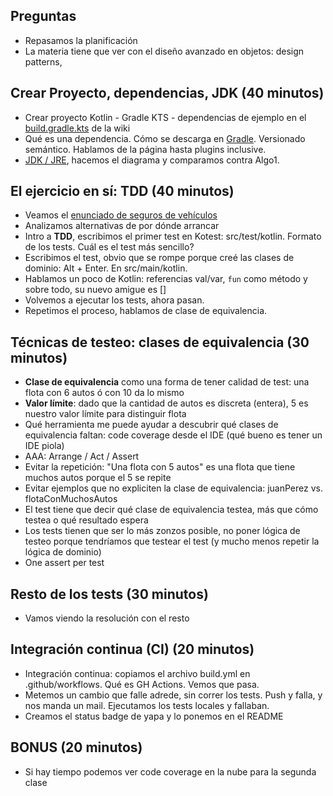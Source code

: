 ## Preguntas

- Repasamos la planificación
- La materia tiene que ver con el diseño avanzado en objetos: design patterns, 
## Crear Proyecto, dependencias, JDK (40 minutos)

- Crear proyecto Kotlin - Gradle KTS - dependencias de ejemplo en el [build.gradle.kts](https://wiki.uqbar.org/wiki/articles/algo2.build.gradle.kts) de la wiki
- Qué es una dependencia. Cómo se descarga en [Gradle](https://wiki.uqbar.org/wiki/articles/gradle.html). Versionado semántico. Hablamos de la página hasta plugins inclusive.
- [JDK / JRE](http://wiki.uqbar.org/wiki/articles/jdkVsJre.html), hacemos el diagrama y comparamos contra Algo1.

## El ejercicio en sí: TDD (40 minutos)

- Veamos el [enunciado de seguros de vehículos](../enunciados/seguros-vehiculos.md)
- Analizamos alternativas de por dónde arrancar
- Intro a **TDD**, escribimos el primer test en Kotest: src/test/kotlin. Formato de los tests. Cuál es el test más sencillo?
- Escribimos el test, obvio que se rompe porque creé las clases de dominio: Alt + Enter. En src/main/kotlin.
- Hablamos un poco de Kotlin: referencias val/var, `fun` como método y sobre todo, su nuevo amigue es []
- Volvemos a ejecutar los tests, ahora pasan.
- Repetimos el proceso, hablamos de clase de equivalencia.

## Técnicas de testeo: clases de equivalencia (30 minutos)

- **Clase de equivalencia** como una forma de tener calidad de test: una flota con 6 autos ó con 10 da lo mismo
- **Valor límite**: dado que la cantidad de autos es discreta (entera), 5 es nuestro valor límite para distinguir flota
- Qué herramienta me puede ayudar a descubrir qué clases de equivalencia faltan: code coverage desde el IDE (qué bueno es tener un IDE piola)
- AAA: Arrange / Act / Assert
- Evitar la repetición: "Una flota con 5 autos" es una flota que tiene muchos autos porque el 5 se repite
- Evitar ejemplos que no expliciten la clase de equivalencia: juanPerez vs. flotaConMuchosAutos
- El test tiene que decir qué clase de equivalencia testea, más que cómo testea o qué resultado espera
- Los tests tienen que ser lo más zonzos posible, no poner lógica de testeo porque tendríamos que testear el test (y mucho menos repetir la lógica de dominio)
- One assert per test

## Resto de los tests (30 minutos)

- Vamos viendo la resolución con el resto

## Integración continua (CI) (20 minutos)

- Integración continua: copiamos el archivo build.yml en .github/workflows. Qué es GH Actions. Vemos que pasa.
- Metemos un cambio que falle adrede, sin correr los tests. Push y falla, y nos manda un mail. Ejecutamos los tests locales y fallaban.
- Creamos el status badge de yapa y lo ponemos en el README

## BONUS (20 minutos)

- Si hay tiempo podemos ver code coverage en la nube para la segunda clase
